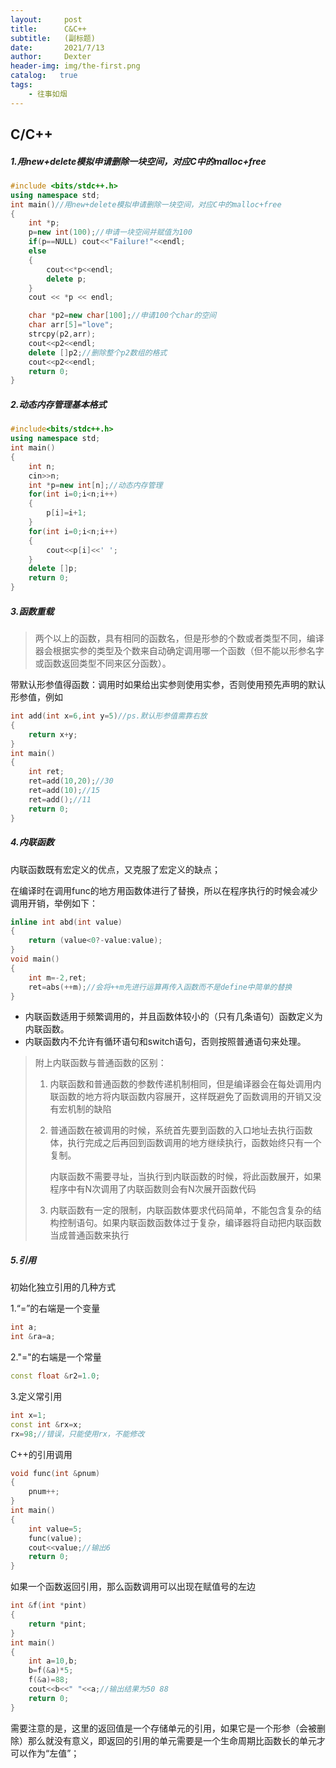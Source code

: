 ```yaml
---
layout:     post
title:      C&C++
subtitle:   (副标题)
date:       2021/7/13
author:     Dexter
header-img: img/the-first.png
catalog:   true
tags:
    - 往事如烟
---
```

## C/C++

##### 1.用new+delete模拟申请删除一块空间，对应C中的malloc+free

```c++
#include <bits/stdc++.h>
using namespace std;
int main()//用new+delete模拟申请删除一块空间，对应C中的malloc+free
{
    int *p;
    p=new int(100);//申请一块空间并赋值为100
    if(p==NULL) cout<<"Failure!"<<endl;
    else 
    {
        cout<<*p<<endl;
        delete p;
    }
    cout << *p << endl;

    char *p2=new char[100];//申请100个char的空间
    char arr[5]="love";
    strcpy(p2,arr);
    cout<<p2<<endl;
    delete []p2;//删除整个p2数组的格式
    cout<<p2<<endl;
    return 0;
}
```

##### 2.动态内存管理基本格式

```c++
#include<bits/stdc++.h>
using namespace std;
int main()
{
    int n;
    cin>>n;
    int *p=new int[n];//动态内存管理
    for(int i=0;i<n;i++)
    {
        p[i]=i+1;
    }
    for(int i=0;i<n;i++)
    {
        cout<<p[i]<<' ';
    }
    delete []p;
    return 0;
}
```

##### 3.函数重载

> 两个以上的函数，具有相同的函数名，但是形参的个数或者类型不同，编译器会根据实参的类型及个数来自动确定调用哪一个函数（但不能以形参名字或函数返回类型不同来区分函数）。

带默认形参值得函数：调用时如果给出实参则使用实参，否则使用预先声明的默认形参值，例如

```c++
int add(int x=6,int y=5)//ps.默认形参值需靠右放
{
    return x+y;
}
int main()
{
    int ret;
    ret=add(10,20);//30
    ret=add(10);//15
    ret=add();//11
    return 0;
}
```

##### 4.内联函数 

内联函数既有宏定义的优点，又克服了宏定义的缺点；

在编译时在调用func的地方用函数体进行了替换，所以在程序执行的时候会减少调用开销，举例如下：

```c++
inline int abd(int value)
{
    return (value<0?-value:value);
}
void main()
{
    int m=-2,ret;
    ret=abs(++m);//会将++m先进行运算再传入函数而不是define中简单的替换
}
```

- 内联函数适用于频繁调用的，并且函数体较小的（只有几条语句）函数定义为内联函数。
- 内联函数内不允许有循环语句和switch语句，否则按照普通语句来处理。

> 附上内联函数与普通函数的区别：
>
> 1. 内联函数和普通函数的参数传递机制相同，但是编译器会在每处调用内联函数的地方将内联函数内容展开，这样既避免了函数调用的开销又没有宏机制的缺陷
>
> 2. 普通函数在被调用的时候，系统首先要到函数的入口地址去执行函数体，执行完成之后再回到函数调用的地方继续执行，函数始终只有一个复制。
>
>     内联函数不需要寻址，当执行到内联函数的时候，将此函数展开，如果程序中有N次调用了内联函数则会有N次展开函数代码
>
> 3. 内联函数有一定的限制，内联函数体要求代码简单，不能包含复杂的结构控制语句。如果内联函数函数体过于复杂，编译器将自动把内联函数当成普通函数来执行

##### 5.引用

初始化独立引用的几种方式

1.“=”的右端是一个变量

```c++
int a;
int &ra=a;
```

2."="的右端是一个常量

```c++
const float &r2=1.0;
```

3.定义常引用

```c++
int x=1;
const int &rx=x;
rx=98;//错误，只能使用rx，不能修改
```

C++的引用调用

```c++
void func(int &pnum)
{
    pnum++;
}
int main()
{
    int value=5;
    func(value);
    cout<<value;//输出6
    return 0;
}
```

如果一个函数返回引用，那么函数调用可以出现在赋值号的左边

```c++
int &f(int *pint)
{
    return *pint;
}
int main()
{
    int a=10,b;
    b=f(&a)*5;
    f(&a)=88;
    cout<<b<<" "<<a;//输出结果为50 88
    return 0;
}
```

需要注意的是，这里的返回值是一个存储单元的引用，如果它是一个形参（会被删除）那么就没有意义，即返回的引用的单元需要是一个生命周期比函数长的单元才可以作为“左值”；

